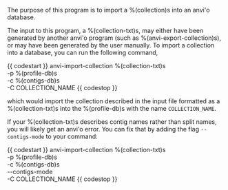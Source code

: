 The purpose of this program is to import a %(collection)s into an anvi'o database.

The input to this program, a %(collection-txt)s, may either have been generated by another anvi'o program (such as %(anvi-export-collection)s), or may have been generated by the user manually. To import a collection into a database, you can run the following command, 

{{ codestart }}
anvi-import-collection %(collection-txt)s \
                       -p %(profile-db)s \
                       -c %(contigs-db)s \
                       -C COLLECTION_NAME
{{ codestop }}

which would import the collection described in the input file formatted as a %(collection-txt)s into the %(profile-db)s with the name `COLLECTION_NAME`.

If your %(collection-txt)s describes contig names rather than split names, you will likely get an anvi'o error. You can fix that by adding the flag `--contigs-mode` to your command:

{{ codestart }}
anvi-import-collection %(collection-txt)s \
                       -p %(profile-db)s \
                       -c %(contigs-db)s \
                       --contigs-mode \
                       -C COLLECTION_NAME
{{ codestop }}
